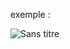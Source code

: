 exemple :

![Sans titre](https://github.com/fk-crafter/html-css-js-other/assets/127132293/2ee65c91-3c3d-4506-b065-16654069b4c9)
